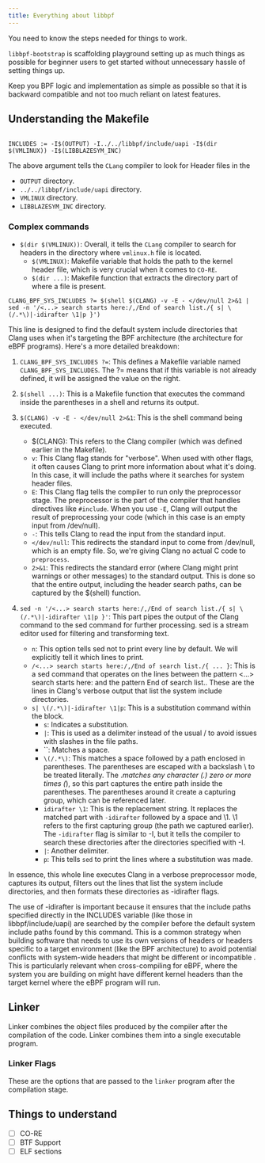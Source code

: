 ```yaml
---
title: Everything about libbpf
---
```


You need to know the steps needed for things to work.

`libbpf-bootstrap` is scaffolding playground setting up as much things as possible
for beginner users to get started without unnecessary hassle of setting things
up.

Keep you BPF logic and implementation as simple as possible so that it is backward
compatible and not too much reliant on latest features.

## Understanding the Makefile

```make

INCLUDES := -I$(OUTPUT) -I../../libbpf/include/uapi -I$(dir $(VMLINUX)) -I$(LIBBLAZESYM_INC)

```

The above argument tells the `CLang` compiler to look for Header files in the

- `OUTPUT` directory.
- `../../libbpf/include/uapi` directory.
- `VMLINUX` directory.
- `LIBBLAZESYM_INC` directory.

### Complex commands

- `$(dir $(VMLINUX))`: Overall, it tells the `CLang` compiler to search for headers
in the directory where `vmlinux.h` file is located.
  - `$(VMLINUX)`: Makefile variable that holds the path to the kernel header file,
  which is very crucial when it comes to `CO-RE`.
  - `$(dir ...)`: Makefile function that extracts the directory part of where a
  file is present.

```make
CLANG_BPF_SYS_INCLUDES ?= $(shell $(CLANG) -v -E - </dev/null 2>&1 | sed -n '/<...> search starts here:/,/End of search list./{ s| \(/.*\)|-idirafter \1|p }')
```

This line is designed to find the default system include directories that Clang
uses when it's targeting the BPF architecture (the architecture for eBPF programs).
Here's a more detailed breakdown:

1. `CLANG_BPF_SYS_INCLUDES ?=`: This defines a Makefile variable named `CLANG_BPF_SYS_INCLUDES`.
The ?= means that if this variable is not already defined, it will be assigned
the value on the right.

2. `$(shell ...)`: This is a Makefile function that executes the command inside the
parentheses in a shell and returns its output.

3. `$(CLANG) -v -E - </dev/null 2>&1`: This is the shell command being executed.

    - $(CLANG): This refers to the Clang compiler (which was defined earlier in
      the Makefile).
    - `v`: This Clang flag stands for "verbose". When used with other flags, it
      often causes Clang to print more information about what it's doing. In this
      case, it will include the paths where it searches for system header files.
    - `E`: This Clang flag tells the compiler to run only the preprocessor stage.
      The preprocessor is the part of the compiler that handles directives like
      `#include`. When you use `-E`, Clang will output the result of preprocessing
      your code (which in this case is an empty input from /dev/null).
    - `-`: This tells Clang to read the input from the standard input.
    - `</dev/null`: This redirects the standard input to come from /dev/null,
      which is an empty file. So, we're giving Clang no actual C code to `preprocess`.
    - `2>&1`: This redirects the standard error (where Clang might print warnings
      or other messages) to the standard output. This is done so that the entire
      output, including the header search paths, can be captured by the $(shell)
      function.

4. `sed -n '/<...> search starts here:/,/End of search list./{ s| \(/.*\)|-idirafter \1|p }'`:
This part pipes the output of the Clang command to the sed command for further
processing. sed is a stream editor used for filtering and transforming text.
    - `n`: This option tells sed not to print every line by default. We will
      explicitly tell it which lines to print.
    - `/<...> search starts here:/,/End of search list./{ ... }`: This is a sed
      command that operates on the lines between the pattern <...> search starts
      here: and the pattern End of search list.. These are the lines in Clang's
      verbose output that list the system include directories.
    - `s| \(/.*\)|-idirafter \1|p`: This is a substitution command within the block.
      - `s`: Indicates a substitution.
      - `|`: This is used as a delimiter instead of the usual / to avoid issues
        with slashes in the file paths.
      - ``: Matches a space.
      - `\(/.*\)`: This matches a space followed by a path enclosed in parentheses.
        The parentheses are escaped with a backslash \ to be treated literally. The
        .*matches any character (.) zero or more times (*), so this part captures
        the entire path inside the parentheses. The parentheses around it create
        a capturing group, which can be referenced later.
      - `idirafter \1`: This is the replacement string. It replaces the matched
        part with `-idirafter` followed by a space and \1. \1 refers to the first
        capturing group (the path we captured earlier). The `-idirafter` flag is
        similar to -I, but it tells the compiler to search these directories
        after the directories specified with -I.
      - `|`: Another delimiter.
      - `p`: This tells `sed` to print the lines where a substitution was made.

In essence, this whole line executes Clang in a verbose preprocessor mode,
captures its output, filters out the lines that list the system include
directories, and then formats these directories as -idirafter flags.

The use of -idirafter is important because it ensures that the include paths
specified directly in the INCLUDES variable (like those in libbpf/include/uapi)
are searched by the compiler before the default system include paths found by
this command. This is a common strategy when building software that needs to
use its own versions of headers or headers specific to a target environment
(like the BPF architecture) to avoid potential conflicts with system-wide headers
that might be different or incompatible . This is particularly relevant when
cross-compiling for eBPF, where the system you are building on might have
different kernel headers than the target kernel where the eBPF program will run.

## Linker

Linker combines the object files produced by the compiler after the compilation
of the code. Linker combines them into a single executable program.

### Linker Flags

These are the options that are passed to the `linker` program after the compilation
stage.

## Things to understand

- [ ] CO-RE
- [ ] BTF Support
- [ ] ELF sections
